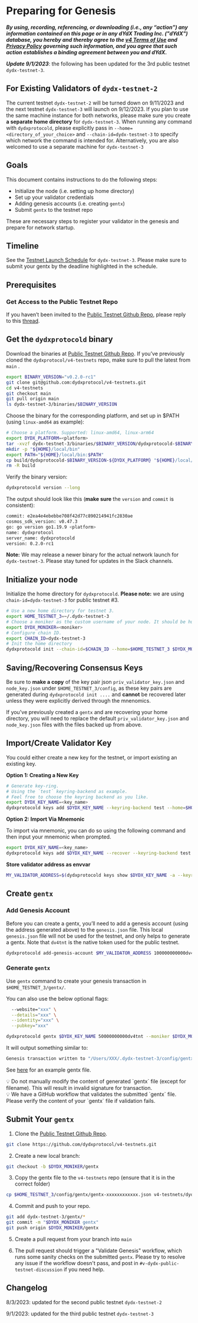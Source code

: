 # Preparing for Genesis

***By using, recording, referencing, or downloading (i.e., any “action”) any information contained on this page or in any dYdX Trading Inc. ("dYdX") database, you hereby and thereby agree to the [v4 Terms of Use](https://dydx.exchange/v4-terms) and [Privacy Policy](https://dydx.exchange/privacy) governing such information, and you agree that such action establishes a binding agreement between you and dYdX.***

***Update 9/1/2023***: the following has been updated for the 3rd public testnet `dydx-testnet-3`.

## For Existing Validators of `dydx-testnet-2`
The current testnet `dydx-testnet-2` will be turned down on 9/11/2023 and the next testnet `dydx-testnet-3` will launch on 9/12/2023. If you plan to use the same machine instance for both networks, please make sure you create **a separate home directory** for `dydx-testnet-3`. When running any command with `dydxprotocold`, please explicitly pass in `--home=<directory_of_your_choice>` and `--chain-id=dydx-testnet-3` to specify which network the command is intended for. Alternatively, you are also welcomed to use a separate machine for `dydx-testnet-3`

## Goals

This document contains instructions to do the following steps:

- Initialize the node (i.e. setting up home directory)
- Set up your validator credentials
- Adding genesis accounts (i.e. creating `gentx`)
- Submit `gentx` to the testnet repo

These are necessary steps to register your validator in the genesis and prepare for network startup.

## Timeline

See the [Testnet Launch Schedule](https://v4-teacher.vercel.app/testnets/schedule) for `dydx-testnet-3`. Please make sure to submit your gentx by the deadline highlighted in the schedule.

## Prerequisites

### Get Access to the Public Testnet Repo

If you haven’t been invited to the [Public Testnet Github Repo](https://github.com/dydxprotocol/v4-testnets), please reply to this [thread](https://dydx-team.slack.com/archives/C04QUK9QVPG/p1687524068234259).

## Get the `dydxprotocold` binary

Download the binaries at [Public Testnet Github Repo](https://github.com/dydxprotocol/v4-testnets/tree/main/dydx-testnet-3/binaries). If you’ve previously cloned the `dydxprotocol/v4-testnets` repo, make sure to pull the latest from `main` .

```bash
export BINARY_VERSION="v0.2.0-rc1"
git clone git@github.com:dydxprotocol/v4-testnets.git
cd v4-testnets
git checkout main
git pull origin main
ls dydx-testnet-3/binaries/$BINARY_VERSION
```

Choose the binary for the corresponding platform, and set up in $PATH (using `linux-amd64` as example):

```bash
# Choose a platform. Supported: linux-amd64, linux-arm64
export DYDX_PLATFORM=<platform>
tar -xvzf dydx-testnet-3/binaries/$BINARY_VERSION/dydxprotocold-$BINARY_VERSION-${DYDX_PLATFORM}.tar.gz
mkdir -p "${HOME}/local/bin"
export PATH="${HOME}/local/bin:$PATH"
cp build/dydxprotocold-$BINARY_VERSION-${DYDX_PLATFORM} "${HOME}/local/bin/dydxprotocold"
rm -R build 
```

Verify the binary version:

```bash
dydxprotocold version --long
```

The output should look like this (**make sure** the `version` and `commit` is consistent):

```bash
commit: e2ea4e4ebebbe708f42d77c890214941fc2830ae
cosmos_sdk_version: v0.47.3
go: go version go1.19.9 <platform>
name: dydxprotocol
server_name: dydxprotocold
version: 0.2.0-rc1
```

**Note:** We may release a newer binary for the actual network launch for `dydx-testnet-3`. Please stay tuned for updates in the Slack channels.

## Initialize your node

Initialize the home directory for `dydxprotocold`. **Please note:** we are using `chain-id=dydx-testnet-3` for public testnet #3.

```bash
# Use a new home directory for testnet 3.
export HOME_TESTNET_3=~/.dydx-testnet-3
# Choose a moniker as the custom username of your node. It should be human-readable.
export DYDX_MONIKER=<moniker>
# Configure chain ID.
export CHAIN_ID=dydx-testnet-3
# Init the home directory
dydxprotocold init --chain-id=$CHAIN_ID --home=$HOME_TESTNET_3 $DYDX_MONIKER
```

## Saving/Recovering Consensus Keys

Be sure to **make a copy** of the key pair json `priv_validator_key.json` and `node_key.json` under `$HOME_TESTNET_3/config`, as these key pairs are generated during `dydxprotocold init ....` and **cannot** be recovered later unless they were explicitly derived through the mnenomics.

If you've previously created a `gentx` and are recovering your home directory, you will need to replace the default `priv_validator_key.json` and `node_key.json` files with the files backed up from above.

## Import/Create Validator Key

You could either create a new key for the testnet, or import existing an existing key. 

**Option 1: Creating a New Key**

```bash
# Generate key-ring. 
# Using the `test` keyring-backend as example. 
# Feel free to choose the keyring backend as you like. 
export DYDX_KEY_NAME=<key_name>
dydxprotocold keys add $DYDX_KEY_NAME --keyring-backend test --home=$HOME_TESTNET_3
```

**Option 2: Import Via Mnemonic**

To import via mnemonic, you can do so using the following command and then input your mnemonic when prompted.

```bash
export DYDX_KEY_NAME=<key_name>
dydxprotocold keys add $DYDX_KEY_NAME --recover --keyring-backend test --home=$HOME_TESTNET_3
```

**Store validator address as envvar**

```bash
MY_VALIDATOR_ADDRESS=$(dydxprotocold keys show $DYDX_KEY_NAME -a --keyring-backend test --home=$HOME_TESTNET_3)
```

## Create `gentx`

### Add Genesis Account

Before you can create a gentx, you’ll need to add a genesis account (using the address generated above) to the `genesis.json` file. This local `genesis.json` file will not be used for the testnet, and only helps to generate a gentx. Note that `dv4tnt` is the native token used for the public testnet.

```bash
dydxprotocold add-genesis-account $MY_VALIDATOR_ADDRESS 100000000000dv4tnt --home=$HOME_TESTNET_3
```

### Generate `gentx`

Use `gentx` command to create your genesis transaction in `$HOME_TESTNET_3/gentx/`.

You can also use the below optional flags:

```bash
  --website="xxx" \
  --details="xxx" \
  --identity="xxx" \
  --pubkey="xxx"
```

```bash
dydxprotocold gentx $DYDX_KEY_NAME 50000000000dv4tnt --moniker $DYDX_MONIKER --keyring-backend test --chain-id $CHAIN_ID --home=$HOME_TESTNET_3
```

It will output something similar to:

```bash
Genesis transaction written to "/Users/XXX/.dydx-testnet-3/config/gentx/gentx-ae8a1fd5828866c435f9b559fad39e1bc19a06dc.json"
```

See [here](https://github.com/dydxprotocol/v4-testnets/blob/main/dydx-testnet-3/gentx/gentx-dydx-1.json) for an example gentx file.

<aside>
💡 Do not manually modify the content of generated `gentx` file (except for filename). This will result in invalid signature for transaction.

</aside>

<aside>
💡 We have a GitHub workflow that validates the submitted `gentx` file. Please verify the content of your `gentx` file if validation fails.

</aside>

## Submit Your `gentx`

1. Clone the [Public Testnet Github Repo](https://github.com/dydxprotocol/v4-testnets).

```bash
git clone https://github.com/dydxprotocol/v4-testnets.git
```

2. Create a new local branch:

```bash
git checkout -b $DYDX_MONIKER/gentx
```

3. Copy the gentx file to the `v4-testnets` repo (ensure that it is in the correct folder)

```bash
cp $HOME_TESTNET_3/config/gentx/gentx-xxxxxxxxxxxx.json v4-testnets/dydx-testnet-3/gentx/gentx-$DYDX_MONIKER.json
```

4. Commit and push to your repo.

```bash
git add dydx-testnet-3/gentx/*
git commit -m "$DYDX_MONIKER gentx"
git push origin $DYDX_MONIKER/gentx
```

5. Create a pull request from your branch into `main`

6. The pull request should trigger a "Validate Genesis" workflow, which runs some sanity checks on the submitted `gentx`. Please try to resolve any issue if the workflow doesn't pass, and post in `#v-dydx-public-testnet-discussion` if you need help.

## Changelog
8/3/2023: updated for the second public testnet `dydx-testnet-2`

9/1/2023: updated for the third public testnet `dydx-testnet-3`